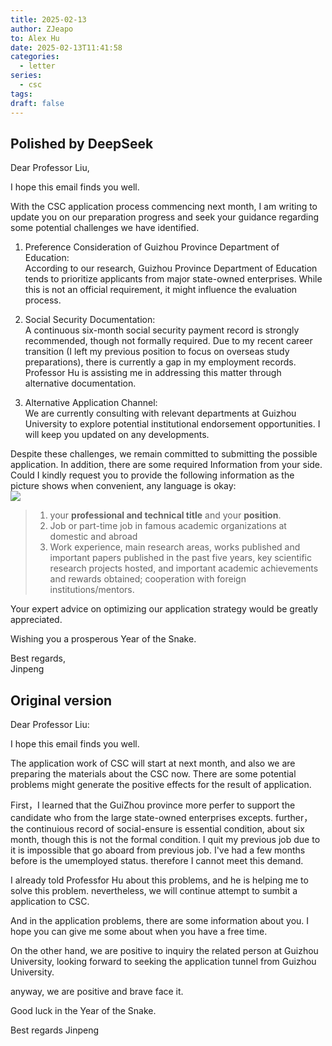 ```yaml
---
title: 2025-02-13
author: ZJeapo
to: Alex Hu
date: 2025-02-13T11:41:58
categories:
  - letter
series:
  - csc
tags: 
draft: false
---
```

## Polished by DeepSeek

Dear Professor Liu,

I hope this email finds you well.

With the CSC application process commencing next month, I am writing to update you on our preparation progress and seek your guidance regarding some potential challenges we have identified.

1. Preference Consideration of Guizhou Province Department of Education:  
    According to our research, Guizhou Province Department of Education tends to prioritize applicants from major state-owned enterprises. While this is not an official requirement, it might influence the evaluation process.
    
2. Social Security Documentation:  
    A continuous six-month social security payment record is strongly recommended, though not formally required. Due to my recent career transition (I left my previous position to focus on overseas study preparations), there is currently a gap in my employment records. Professor Hu is assisting me in addressing this matter through alternative documentation.
    
3. Alternative Application Channel:  
    We are currently consulting with relevant departments at Guizhou University to explore potential institutional endorsement opportunities. I will keep you updated on any developments.
    

Despite these challenges, we remain committed to submitting the possible application. 
In addition, there are some required Information from your side. Could I kindly request you to provide the following information as the picture shows when convenient, any language is okay:  
![](../../images/Pasted%20image%2020250213110504.png)
> 1. your **professional and technical title** and your **position**.
> 2. Job or part-time job in famous academic organizations at domestic and abroad
> 3. Work experience, main research areas, works published and important papers published in the past five years, key scientific research projects hosted, and important academic achievements and rewards obtained; cooperation with foreign institutions/mentors.

Your expert advice on optimizing our application strategy would be greatly appreciated.

Wishing you a prosperous Year of the Snake.

Best regards,  
Jinpeng

## Original version

Dear Professor Liu:

I hope this email finds you well. 

The application work of CSC will start at next month, and also we are preparing the materials about the CSC now. There are some potential problems might generate the positive effects for the result of application.

First，I learned that the GuiZhou province more perfer to support the candidate who from the large state-owned enterprises excepts. further，the continuious record of social-ensure is essential condition, about six month, though this is not the formal condition. I quit my previous job due to it is impossible that go aboard from previous job. I've had a few months before is the umemployed status. therefore I cannot meet this demand. 

I already told Professfor Hu about this problems, and he is helping me to solve this problem. nevertheless, we will continue attempt to sumbit a application to CSC.

And in the application problems, there are some information about you. I hope you can give me some about when you have a free time.

On the other hand, we are positive to inquiry the related person at Guizhou University, looking forward to seeking the application tunnel from Guizhou University.

anyway, we are positive and brave face it.

Good luck in the Year of the Snake.

Best regards
Jinpeng


